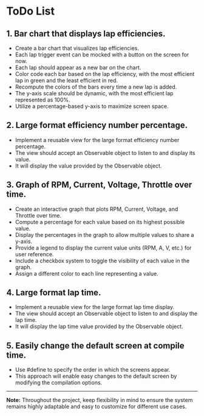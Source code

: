# ToDo List

## 1. Bar chart that displays lap efficiencies.

- Create a bar chart that visualizes lap efficiencies.
- Each lap trigger event can be mocked with a button on the screen for now.
- Each lap should appear as a new bar on the chart.
- Color code each bar based on the lap efficiency, with the most efficient lap in green and the least efficient in red.
- Recompute the colors of the bars every time a new lap is added.
- The y-axis scale should be dynamic, with the most efficient lap represented as 100%.
- Utilize a percentage-based y-axis to maximize screen space.

## 2. Large format efficiency number percentage.

- Implement a reusable view for the large format efficiency number percentage.
- The view should accept an Observable object to listen to and display its value.
- It will display the value provided by the Observable object.

## 3. Graph of RPM, Current, Voltage, Throttle over time.

- Create an interactive graph that plots RPM, Current, Voltage, and Throttle over time.
- Compute a percentage for each value based on its highest possible value.
- Display the percentages in the graph to allow multiple values to share a y-axis.
- Provide a legend to display the current value units (RPM, A, V, etc.) for user reference.
- Include a checkbox system to toggle the visibility of each value in the graph.
- Assign a different color to each line representing a value.

## 4. Large format lap time.

- Implement a reusable view for the large format lap time display.
- The view should accept an Observable object to listen to and display the lap time.
- It will display the lap time value provided by the Observable object.

## 5. Easily change the default screen at compile time.

- Use #define to specify the order in which the screens appear.
- This approach will enable easy changes to the default screen by modifying the compilation options.

---

**Note:** Throughout the project, keep flexibility in mind to ensure the system remains highly adaptable and easy to
customize for different use cases.

